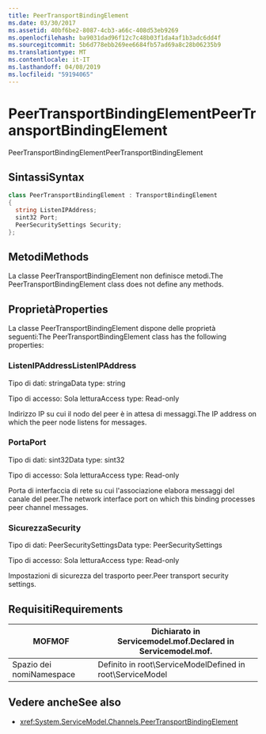 ```yaml
---
title: PeerTransportBindingElement
ms.date: 03/30/2017
ms.assetid: 40bf6be2-8087-4cb3-a66c-408d53eb9269
ms.openlocfilehash: ba9031dad96f12c7c48b03f1da4af1b3adc6dd4f
ms.sourcegitcommit: 5b6d778ebb269ee6684fb57ad69a8c28b06235b9
ms.translationtype: MT
ms.contentlocale: it-IT
ms.lasthandoff: 04/08/2019
ms.locfileid: "59194065"
---
```

# <a name="peertransportbindingelement"></a><span data-ttu-id="58da4-102">PeerTransportBindingElement</span><span class="sxs-lookup"><span data-stu-id="58da4-102">PeerTransportBindingElement</span></span>
<span data-ttu-id="58da4-103">PeerTransportBindingElement</span><span class="sxs-lookup"><span data-stu-id="58da4-103">PeerTransportBindingElement</span></span>  
  
## <a name="syntax"></a><span data-ttu-id="58da4-104">Sintassi</span><span class="sxs-lookup"><span data-stu-id="58da4-104">Syntax</span></span>  
  
```csharp
class PeerTransportBindingElement : TransportBindingElement  
{  
  string ListenIPAddress;  
  sint32 Port;  
  PeerSecuritySettings Security;  
};  
```  
  
## <a name="methods"></a><span data-ttu-id="58da4-105">Metodi</span><span class="sxs-lookup"><span data-stu-id="58da4-105">Methods</span></span>  
 <span data-ttu-id="58da4-106">La classe PeerTransportBindingElement non definisce metodi.</span><span class="sxs-lookup"><span data-stu-id="58da4-106">The PeerTransportBindingElement class does not define any methods.</span></span>  
  
## <a name="properties"></a><span data-ttu-id="58da4-107">Proprietà</span><span class="sxs-lookup"><span data-stu-id="58da4-107">Properties</span></span>  
 <span data-ttu-id="58da4-108">La classe PeerTransportBindingElement dispone delle proprietà seguenti:</span><span class="sxs-lookup"><span data-stu-id="58da4-108">The PeerTransportBindingElement class has the following properties:</span></span>  
  
### <a name="listenipaddress"></a><span data-ttu-id="58da4-109">ListenIPAddress</span><span class="sxs-lookup"><span data-stu-id="58da4-109">ListenIPAddress</span></span>  
 <span data-ttu-id="58da4-110">Tipo di dati: stringa</span><span class="sxs-lookup"><span data-stu-id="58da4-110">Data type: string</span></span>  
  
 <span data-ttu-id="58da4-111">Tipo di accesso: Sola lettura</span><span class="sxs-lookup"><span data-stu-id="58da4-111">Access type: Read-only</span></span>  
  
 <span data-ttu-id="58da4-112">Indirizzo IP su cui il nodo del peer è in attesa di messaggi.</span><span class="sxs-lookup"><span data-stu-id="58da4-112">The IP address on which the peer node listens for messages.</span></span>  
  
### <a name="port"></a><span data-ttu-id="58da4-113">Porta</span><span class="sxs-lookup"><span data-stu-id="58da4-113">Port</span></span>  
 <span data-ttu-id="58da4-114">Tipo di dati: sint32</span><span class="sxs-lookup"><span data-stu-id="58da4-114">Data type: sint32</span></span>  
  
 <span data-ttu-id="58da4-115">Tipo di accesso: Sola lettura</span><span class="sxs-lookup"><span data-stu-id="58da4-115">Access type: Read-only</span></span>  
  
 <span data-ttu-id="58da4-116">Porta di interfaccia di rete su cui l'associazione elabora messaggi del canale del peer.</span><span class="sxs-lookup"><span data-stu-id="58da4-116">The network interface port on which this binding processes peer channel messages.</span></span>  
  
### <a name="security"></a><span data-ttu-id="58da4-117">Sicurezza</span><span class="sxs-lookup"><span data-stu-id="58da4-117">Security</span></span>  
 <span data-ttu-id="58da4-118">Tipo di dati: PeerSecuritySettings</span><span class="sxs-lookup"><span data-stu-id="58da4-118">Data type: PeerSecuritySettings</span></span>  
  
 <span data-ttu-id="58da4-119">Tipo di accesso: Sola lettura</span><span class="sxs-lookup"><span data-stu-id="58da4-119">Access type: Read-only</span></span>  
  
 <span data-ttu-id="58da4-120">Impostazioni di sicurezza del trasporto peer.</span><span class="sxs-lookup"><span data-stu-id="58da4-120">Peer transport security settings.</span></span>  
  
## <a name="requirements"></a><span data-ttu-id="58da4-121">Requisiti</span><span class="sxs-lookup"><span data-stu-id="58da4-121">Requirements</span></span>  
  
|<span data-ttu-id="58da4-122">MOF</span><span class="sxs-lookup"><span data-stu-id="58da4-122">MOF</span></span>|<span data-ttu-id="58da4-123">Dichiarato in Servicemodel.mof.</span><span class="sxs-lookup"><span data-stu-id="58da4-123">Declared in Servicemodel.mof.</span></span>|  
|---------|-----------------------------------|  
|<span data-ttu-id="58da4-124">Spazio dei nomi</span><span class="sxs-lookup"><span data-stu-id="58da4-124">Namespace</span></span>|<span data-ttu-id="58da4-125">Definito in root\ServiceModel</span><span class="sxs-lookup"><span data-stu-id="58da4-125">Defined in root\ServiceModel</span></span>|  
  
## <a name="see-also"></a><span data-ttu-id="58da4-126">Vedere anche</span><span class="sxs-lookup"><span data-stu-id="58da4-126">See also</span></span>

- <xref:System.ServiceModel.Channels.PeerTransportBindingElement>
